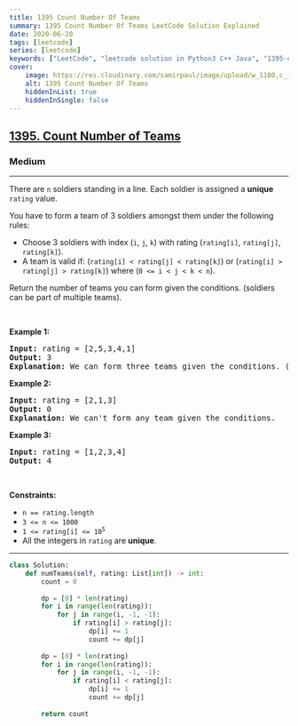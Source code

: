 ```yaml
---
title: 1395 Count Number Of Teams
summary: 1395 Count Number Of Teams LeetCode Solution Explained
date: 2020-06-20
tags: [leetcode]
series: [leetcode]
keywords: ["LeetCode", "leetcode solution in Python3 C++ Java", "1395-count-number-of-teams LeetCode Solution Explained"]
cover:
    image: https://res.cloudinary.com/samirpaul/image/upload/w_1100,c_fit,co_rgb:FFFFFF,l_text:Arial_75_bold:1395 Count Number Of Teams - Solution Explained/problem-solving.webp
    alt: 1395 Count Number Of Teams
    hiddenInList: true
    hiddenInSingle: false
---
```



<h2><a href="https://leetcode.com/problems/count-number-of-teams/">1395. Count Number of Teams</a></h2><h3>Medium</h3><hr><div><p>There are <code>n</code> soldiers standing in a line. Each soldier is assigned a <strong>unique</strong> <code>rating</code> value.</p>

<p>You have to form a team of 3 soldiers amongst them under the following rules:</p>

<ul>
	<li>Choose 3 soldiers with index (<code>i</code>, <code>j</code>, <code>k</code>) with rating (<code>rating[i]</code>, <code>rating[j]</code>, <code>rating[k]</code>).</li>
	<li>A team is valid if: (<code>rating[i] &lt; rating[j] &lt; rating[k]</code>) or (<code>rating[i] &gt; rating[j] &gt; rating[k]</code>) where (<code>0 &lt;= i &lt; j &lt; k &lt; n</code>).</li>
</ul>

<p>Return the number of teams you can form given the conditions. (soldiers can be part of multiple teams).</p>

<p>&nbsp;</p>
<p><strong>Example 1:</strong></p>

<pre><strong>Input:</strong> rating = [2,5,3,4,1]
<strong>Output:</strong> 3
<strong>Explanation:</strong> We can form three teams given the conditions. (2,3,4), (5,4,1), (5,3,1). 
</pre>

<p><strong>Example 2:</strong></p>

<pre><strong>Input:</strong> rating = [2,1,3]
<strong>Output:</strong> 0
<strong>Explanation:</strong> We can't form any team given the conditions.
</pre>

<p><strong>Example 3:</strong></p>

<pre><strong>Input:</strong> rating = [1,2,3,4]
<strong>Output:</strong> 4
</pre>

<p>&nbsp;</p>
<p><strong>Constraints:</strong></p>

<ul>
	<li><code>n == rating.length</code></li>
	<li><code>3 &lt;= n &lt;= 1000</code></li>
	<li><code>1 &lt;= rating[i] &lt;= 10<sup>5</sup></code></li>
	<li>All the integers in <code>rating</code> are <strong>unique</strong>.</li>
</ul>
</div>

---




```python
class Solution:
    def numTeams(self, rating: List[int]) -> int:
        count = 0
        
        dp = [0] * len(rating)
        for i in range(len(rating)):
            for j in range(i, -1, -1):
                if rating[i] > rating[j]:
                    dp[i] += 1
                    count += dp[j]
        
        dp = [0] * len(rating)
        for i in range(len(rating)):
            for j in range(i, -1, -1):
                if rating[i] < rating[j]:
                    dp[i] += 1
                    count += dp[j]
        
        return count
```
